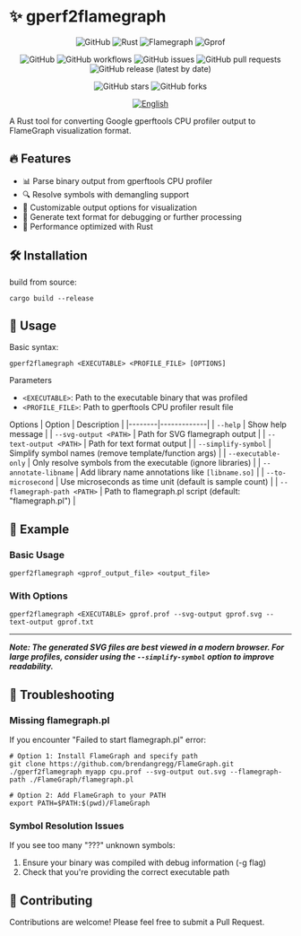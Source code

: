 # ✨ gperf2flamegraph

<div align="center">
<img alt="GitHub" src="https://img.shields.io/badge/github-%23121011.svg?style=for-the-badge&amp;logo=github&amp;logoColor=white">
<img alt="Rust" src="https://img.shields.io/badge/rust-%23000000.svg?style=for-the-badge&amp;logo=rust&amp;logoColor=white">
<img alt="Flamegraph" src="https://img.shields.io/badge/flamegraph-%23FF6F61.svg?style=for-the-badge&amp;logo=flamegraph&amp;logoColor=white">
<img alt="Gprof" src="https://img.shields.io/badge/gprof-%23FF6F61.svg?style=for-the-badge&amp;logo=gprof&amp;logoColor=white">

![GitHub](https://img.shields.io/github/license/Emin017/gperf2flamegraph)
![GitHub workflows](https://img.shields.io/github/actions/workflow/status/Emin017/gperf2flamegraph/build.yml)
![GitHub issues](https://img.shields.io/github/issues/Emin017/gperf2flamegraph)
![GitHub pull requests](https://img.shields.io/github/issues-pr/Emin017/gperf2flamegraph)
![GitHub release (latest by date)](https://img.shields.io/github/v/release/Emin017/gperf2flamegraph)

![GitHub stars](https://img.shields.io/github/stars/Emin017/gperf2flamegraph?style=social)
![GitHub forks](https://img.shields.io/github/forks/Emin017/gperf2flamegraph?style=social)

[![English](https://img.shields.io/badge/English-README-2ea44f?style=for-the-badge)](README.md)
<!-- [![中文](https://img.shields.io/badge/中文-介绍-FF6F61?style=for-the-badge)](README_CN.md) -->
</div>

A Rust tool for converting Google gperftools CPU profiler output to FlameGraph visualization format.

## 🔥 Features

* 📊 Parse binary output from gperftools CPU profiler
* 🔍 Resolve symbols with demangling support
* 🧰 Customizable output options for visualization
* 📝 Generate text format for debugging or further processing
* 🚀 Performance optimized with Rust

## 🛠️ Installation

build from source:
```shell
cargo build --release
```

## 📖 Usage
Basic syntax:
```shell
gperf2flamegraph <EXECUTABLE> <PROFILE_FILE> [OPTIONS]
```

Parameters
* `<EXECUTABLE>`: Path to the executable binary that was profiled
* `<PROFILE_FILE>`: Path to gperftools CPU profiler result file

Options
| Option | Description |
|--------|-------------|
| `--help` | Show help message |
| `--svg-output <PATH>`  | Path for SVG flamegraph output |
| `--text-output <PATH>` | Path for text format output |
| `--simplify-symbol`	 | Simplify symbol names (remove template/function args) |
| `--executable-only`	 | Only resolve symbols from the executable (ignore libraries) |
| `--annotate-libname` | Add library name annotations like `[libname.so]` |
| `--to-microsecond` | Use microseconds as time unit (default is sample count) |
| `--flamegraph-path <PATH>` | Path to flamegraph.pl script (default: "flamegraph.pl") |

## 🧪 Example

### Basic Usage
```shell
gperf2flamegraph <gprof_output_file> <output_file>
```

### With Options
```shell
gperf2flamegraph <EXECUTABLE> gprof.prof --svg-output gprof.svg --text-output gprof.txt
```

---

***Note: The generated SVG files are best viewed in a modern browser. For large profiles, consider using the `--simplify-symbol` option to improve readability.***
## 🔧 Troubleshooting
### Missing flamegraph.pl
If you encounter "Failed to start flamegraph.pl" error:
```shell
# Option 1: Install FlameGraph and specify path
git clone https://github.com/brendangregg/FlameGraph.git
./gperf2flamegraph myapp cpu.prof --svg-output out.svg --flamegraph-path ./FlameGraph/flamegraph.pl

# Option 2: Add FlameGraph to your PATH
export PATH=$PATH:$(pwd)/FlameGraph
```

### Symbol Resolution Issues

If you see too many "???" unknown symbols:

1. Ensure your binary was compiled with debug information (-g flag)
2. Check that you're providing the correct executable path

## 🤝 Contributing
Contributions are welcome! Please feel free to submit a Pull Request.

